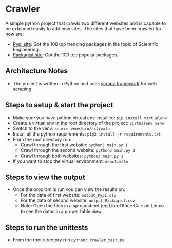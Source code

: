 # Crawler

A simple python project that crawls two different websites and is capable to be extended easily to add new sites. The sites that have been crawled for now are:

- [Pypi site](https://pypi.org/search/?q=&o=-zscore&c=Topic+%3A%3A+Scientific%2FEngineering): Got the 100 top trending packages in the topic of Scientific Engineering.
- [Packagist site](https://packagist.org/explore/popular): Got the 100 top popular packages.

Architecture Notes
------------------
* The project is written in Python and uses [scrapy framework](https://docs.scrapy.org/en/latest/) for web scraping.


Steps to setup & start the project
---------------------------------------------
* Make sure you have python virtual env installed: `pip install virtualenv` 
* Create a virtual env in the root directory of the project: `virtualenv venv`
* Switch to the venv: `source venv/bin/activate`
* Install all the python requirements: `pip3 install -r requirements.txt`
* From the root directory run:
  * Crawl through the first website: `python3 main.py 1` 
  * Crawl through the second website: `python3 main.py 2`
  * Crawl through both websites: `python3 main.py 3`
* If you want to stop the virtual environment: `deactivate`

Steps to view the output
--------------------------
* Once the program is run you can view the results on:
  * For the data of first website: `output_Pypi.csv`
  * For the data of second website: `output_Packagist.csv`
  * Note: Open the files in a spreadsheet (eg LibreOffice Calc on Linux) to see the datas in a proper table view

Steps to run the unittests
--------------------------
* From the root directory run `python3 crawler_test.py`